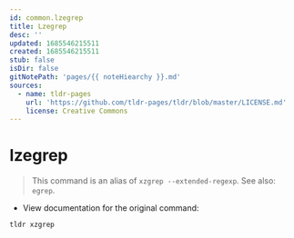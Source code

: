 ```yaml
---
id: common.lzegrep
title: Lzegrep
desc: ''
updated: 1685546215511
created: 1685546215511
stub: false
isDir: false
gitNotePath: 'pages/{{ noteHiearchy }}.md'
sources:
  - name: tldr-pages
    url: 'https://github.com/tldr-pages/tldr/blob/master/LICENSE.md'
    license: Creative Commons
---
```

# lzegrep

> This command is an alias of `xzgrep --extended-regexp`.
> See also: `egrep`.

- View documentation for the original command:

`tldr xzgrep`

